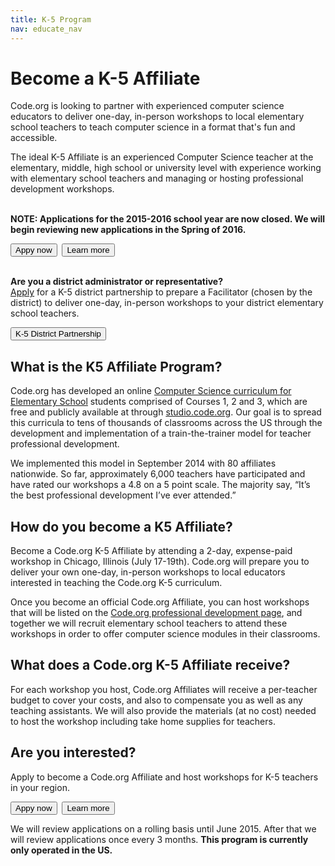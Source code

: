 ```yaml
---
title: K-5 Program
nav: educate_nav
---
```

# Become a K-5 Affiliate

Code.org is looking to partner with experienced computer science educators to deliver one-day, in-person workshops to local elementary school teachers to teach computer science in a format that's fun and accessible.

The ideal K-5 Affiliate is an experienced Computer Science teacher at the elementary, middle, high school or university level with experience working with elementary school teachers and managing or hosting professional development workshops.  
<br />

**NOTE: Applications for the 2015-2016 school year are now closed. We will begin reviewing new applications in the Spring of 2016.**

[<button>Appy now</button>](https://docs.google.com/a/code.org/forms/d/1VURjBVOspP0H1ylwX1koYJ0YQdRxmp2JVWlWcslwosk/viewform)&nbsp;&nbsp;[<button>Learn more</button>](https://docs.google.com/a/code.org/document/d/1Aylbn_ZNROiEUJzRVz8JsqEkEwDXElxMLrgw9fVm55U/pub)
<br />
<br />

**Are you a district administrator or representative?**  
[Apply](/educate/k5-district-partnership) for a K-5 district partnership to prepare a Facilitator (chosen by the district) to deliver one-day, in-person workshops to your district elementary school teachers.

[<button>K-5 District Partnership</button>](/educate/k5-district-partnership)


## What is the K5 Affiliate Program?

Code.org has developed an online [Computer Science curriculum for Elementary School](/k5) students comprised of Courses 1, 2 and 3, which are free and publicly available at through [studio.code.org](http://studio.code.org). Our goal is to spread this curricula to tens of thousands of classrooms across the US through the development and implementation of a train-the-trainer model for teacher professional development.  

We implemented this model in September 2014 with 80 affiliates nationwide. So far, approximately 6,000 teachers have participated and have rated our workshops a 4.8 on a 5 point scale. The majority say, “It’s the best professional development I’ve ever attended.” 

## How do you become a K5 Affiliate?
Become a Code.org K-5 Affiliate by attending a 2-day, expense-paid workshop in Chicago, Illinois  (July 17-19th). Code.org will prepare you to deliver your own one-day, in-person workshops to local educators interested in teaching the Code.org K-5 curriculum.

Once you become an official Code.org Affiliate, you can host workshops that will be listed on the [Code.org professional development page](/professional-development-workshops), and together we will recruit elementary school teachers to attend these workshops in order to offer computer science modules in their classrooms. 

## What does a Code.org K-5 Affiliate receive?
For each workshop you host, Code.org Affiliates will receive a per-teacher budget to cover your costs, and also to compensate you as well as any teaching assistants. We will also provide the materials (at no cost) needed to host the workshop including take home supplies for teachers. 

## Are you interested? 
Apply to become a Code.org Affiliate and host workshops for K-5 teachers in your region. 

[<button>Appy now</button>](https://docs.google.com/a/code.org/forms/d/1VURjBVOspP0H1ylwX1koYJ0YQdRxmp2JVWlWcslwosk/viewform)&nbsp;&nbsp;[<button>Learn more</button>](https://docs.google.com/a/code.org/document/d/1Aylbn_ZNROiEUJzRVz8JsqEkEwDXElxMLrgw9fVm55U/pub)

We will review applications on a rolling basis until June 2015. After that we will review applications once every 3 months. **This program is currently only operated in the US.**

